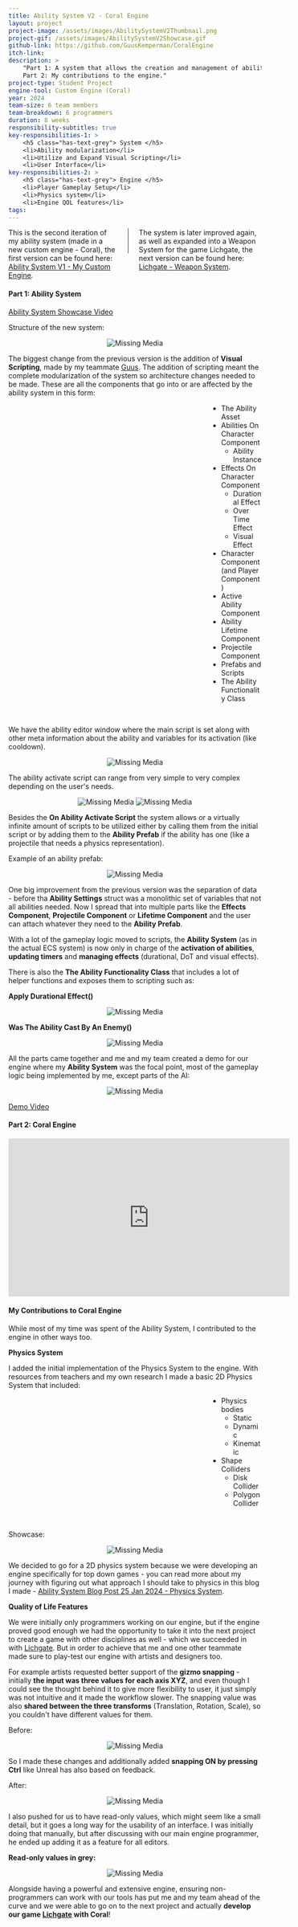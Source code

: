 ```yaml
---
title: Ability System V2 - Coral Engine
layout: project
project-image: /assets/images/AbilitySystemV2Thumbnail.png
project-gif: /assets/images/AbilitySystemV2Showcase.gif
github-link: https://github.com/GuusKemperman/CoralEngine
itch-link: 
description: >
    "Part 1: A system that allows the creation and management of abilities expanded with the help of visual scripting. <br> 
    Part 2: My contributions to the engine."
project-type: Student Project
engine-tool: Custom Engine (Coral)
year: 2024
team-size: 6 team members
team-breakdown: 6 programmers
duration: 8 weeks
responsibility-subtitles: true
key-responsibilities-1: >
    <h5 class="has-text-grey"> System </h5>
    <li>Ability modularization</li>
    <li>Utilize and Expand Visual Scripting</li>
    <li>User Interface</li>
key-responsibilities-2: >
    <h5 class="has-text-grey"> Engine </h5>
    <li>Player Gameplay Setup</li>
    <li>Physics system</li>
    <li>Engine QOL features</li>
tags:
---
```


<div class="columns">
    <div class="column has-text-centered">
        This is the second iteration of my ability system (made in a new custom engine - Coral), the first version can be found here:  
        <br><a href="{{ 'projects/3-AbilitySystemV1' | absolute_url }}">Ability System V1 - My Custom Engine</a>.
    </div>
    <div class="column content is-narrow">
        <div style="
        width: 1px;
        height: 50px;
        background-color: rgb(54, 54, 54);"></div>
    </div>
    <div class="column has-text-centered">
        The system is later improved again, as well as expanded into a Weapon System for the game Lichgate, the next version can be found here: 
        <br><a href="{{ 'projects/1-Lichgate' | absolute_url }}">Lichgate - Weapon System</a>.
    </div>
</div>

#### Part 1: Ability System

<a href="https://youtu.be/8dU5pJCtgn4?si=ZOI2gL2VMF7qHqq6" target="_blank">Ability System Showcase Video</a>

Structure of the new system:

<p style="text-align: center;">
    <img src="/assets/ASV2/HowToCreateAnAbility.png" alt="Missing Media">
</p>

The biggest change from the previous version is the addition of **Visual Scripting**, made by my teammate [Guus](https://www.linkedin.com/in/guuskemperman/). The addition of scripting meant the complete modularization of the system so architecture changes needed to be made. These are all the components that go into or are affected by the ability system in this form:

<div style="margin-left: 10vmax;">
    <ul style="display: block;">
    <li>The Ability Asset</li>
    <li>Abilities On Character Component
        <ul style="display: block;">
            <li>Ability Instance</li>
        </ul>
    </li>
    <li>Effects On Character Component
        <ul style="display: block;">
            <li>Durational Effect</li>
            <li>Over Time Effect</li>
            <li>Visual Effect</li>
        </ul>
    </li>
    <li>Character Component (and Player Component)</li>
    <li>Active Ability Component</li>
    <li>Ability Lifetime Component</li>
    <li>Projectile Component</li>
    <li>Prefabs and Scripts</li>
    <li>The Ability Functionality Class</li>
    </ul> 
</div>
<br>

We have the ability editor window where the main script is set along with other meta information about the ability and variables for its activation (like cooldown).

<p style="text-align: center;">
    <img src="/assets/ASV2/AbilityEditor.png" alt="Missing Media">
</p>

The ability activate script can range from very simple to very complex depending on the user's needs.

<p style="text-align: center;">
    <img src="/assets/ASV2/SpawnAbilityPrefab.png" alt="Missing Media">    
    <img src="/assets/ASV2/AbilityMoreComplex.png" alt="Missing Media">
</p>

Besides the **On Ability Activate Script** the system allows or a virtually infinite amount of scripts to be utilized either by calling them from the initial script or by adding them to the **Ability Prefab** if the ability has one (like a projectile that needs a physics representation).

Example of an ability prefab:

<p style="text-align: center;">
    <img src="/assets/ASV2/AbilityPrefab.png" alt="Missing Media">
</p>

One big improvement from the previous version was the separation of data - before tha **Ability Settings** struct was a monolithic set of variables that not all abilities needed. Now I spread that into multiple parts like the **Effects Component**, **Projectile Component** or **Lifetime Component** and the user can attach whatever they need to the **Ability Prefab**.

With a lot of the gameplay logic moved to scripts, the **Ability System** (as in the actual ECS system) is now only in charge of the **activation of abilities**, **updating timers** and **managing effects** (durational, DoT and visual effects).

There is also the **The Ability Functionality Class** that includes a lot of helper functions and exposes them to scripting such as:

**Apply Durational Effect()**

<p style="text-align: center;">
    <img src="/assets/ASV2/ApplyDurationalEffect.png" alt="Missing Media">
</p>

**Was The Ability Cast By An Enemy()**

<p style="text-align: center;">
    <img src="/assets/ASV2/WasTheAbilityCastByAnEnemy.png" alt="Missing Media">
</p>

All the parts came together and me and my team created a demo for our engine where my **Ability System** was the focal point, most of the gameplay logic being implemented by me, except parts of the AI:

<p style="text-align: center;">
    <img src="/assets/ASV2/GameplayFinalDemoDust2.gif" alt="Missing Media">
</p>

<a href="https://youtu.be/rJIwqo12_dk?si=efPG4NIHhAW-Vdq8" target="_blank">Demo Video</a>

#### Part 2: Coral Engine

<div class="has-text-centered">
    <iframe width="560" height="315" src="https://www.youtube.com/embed/Z4UFHaJ_ulQ?si=1LSgzoy8_2Ge7DN0" title="Coral Engine Trailer" frameborder="0" allow="accelerometer; autoplay; clipboard-write; encrypted-media; gyroscope; picture-in-picture; web-share" referrerpolicy="strict-origin-when-cross-origin" allowfullscreen=""></iframe>
</div>

#### My Contributions to Coral Engine

While most of my time was spent of the Ability System, I contributed to the engine in other ways too.


**Physics System**

I added the initial implementation of the Physics System to the engine. With resources from teachers and my own research I made a basic 2D Physics System that included:

<div style="margin-left: 10vmax;">
    <ul style="display: block;">
    <li>Physics bodies
        <ul style="display: block;">
            <li>Static</li>
            <li>Dynamic</li>
            <li>Kinematic</li>
        </ul>
    </li>
    <li>Shape Colliders
        <ul style="display: block;">
            <li>Disk Collider</li>
            <li>Polygon Collider</li>
        </ul>
    </li>
    </ul> 
</div>

<br>

Showcase:

<p style="text-align: center;">
    <img src="/assets/ASV2/PhysicsSystemShowcase.gif" alt="Missing Media">
</p>

We decided to go for a 2D physics system because we were developing an engine specifically for top down games - you can read more about my journey with figuring out what approach I should take to physics in this blog I made - <a href="{{ 'blog/ability-system-v1#PhysicsSystem' | absolute_url }}"> Ability System Blog Post 25 Jan 2024 - Physics System</a>.

**Quality of Life Features**

We were initially only programmers working on our engine, but if the engine proved good enough we had the opportunity to take it into the next project to create a game with other disciplines as well - which we succeeded in with <a href="{{ 'projects/1-Lichgate' | absolute_url }}">Lichgate</a>. But in order to achieve that me and one other teammate made sure to play-test our engine with artists and designers too.

For example artists requested better support of the **gizmo snapping** - initially **the input was three values for each axis XYZ**, and even though I could see the thought behind it to give more flexibility to user, it just simply was not intuitive and it made the workflow slower. The snapping value was also **shared between the three transforms** (Translation, Rotation, Scale), so you couldn't have different values for them.

Before:

<p style="text-align: center;">
    <img src="/assets/ASV2/SnappingInitially.png" alt="Missing Media">
</p>

So I made these changes and additionally added **snapping ON by pressing Ctrl** like Unreal has also based on feedback.

After:

<p style="text-align: center;">
    <img src="/assets/ASV2/SnappingImprovement.gif" alt="Missing Media">
</p>

I also pushed for us to have read-only values, which might seem like a small detail, but it goes a long way for the usability of an interface. I was initially doing that manually, but after discussing with our main engine programmer, he ended up adding it as a feature for all editors.

**Read-only values in grey:**

<p style="text-align: center;">
    <img src="/assets/ASV2/ReadOnlyValues.png" alt="Missing Media">
</p>

Alongside having a powerful and extensive engine, ensuring non-programmers can work with our tools has put me and my team ahead of the curve and we were able to go on to the next project and actually **develop our game <b><a href="{{ 'projects/1-Lichgate' | absolute_url }}">Lichgate</a></b> with Coral**!